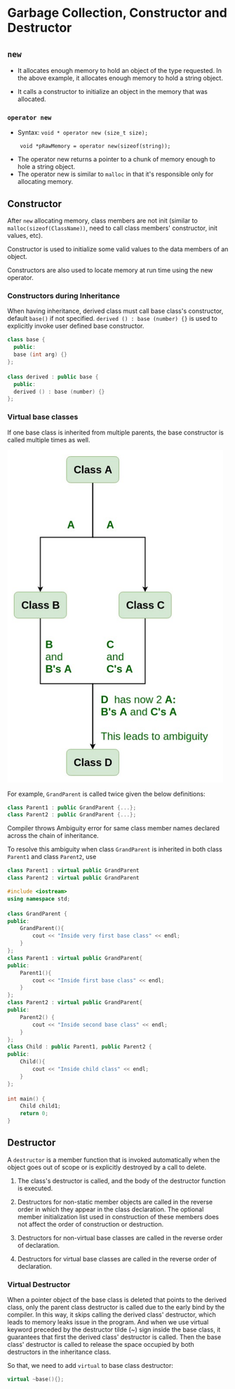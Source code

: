 # Garbage Collection, Constructor and Destructor

## `new`

* It allocates enough memory to hold an object of the type requested. In the above example, it allocates enough memory to hold a string object.
    
* It calls a constructor to initialize an object in the memory that was allocated.

### `operator new`

* Syntax: `void * operator new (size_t size);`
```
	void *pRawMemory = operator new(sizeof(string));
```

* The operator new returns a pointer to a chunk of memory enough to hole a string object.
* The operator new is similar to `malloc` in that it's responsible only for allocating memory. 

## Constructor

After `new` allocating memory, class members are not init (similar to `malloc(sizeof(ClassName))`, need to call class members' constructor, init values, etc).

Constructor is used to initialize some valid values to the data members of an object.

Constructors are also used to locate memory at run time using the new operator.

### Constructors during Inheritance

When having inheritance, derived class must call base class's constructor, default `base()` if not specified. `derived () : base (number) {}` is used to explicitly invoke user defined base constructor.
```cpp
class base {
  public:
  base (int arg) {}
};

class derived : public base {
  public:
  derived () : base (number) {}
};
```

### Virtual base classes

If one base class is inherited from multiple parents, the base constructor is called multiple times as well. 

![virtual_base_class](imgs/virtual_base_class.png "virtual_base_class")

For example, `GrandParent` is called twice given the below definitions:
```cpp
class Parent1 : public GrandParent {...};
class Parent2 : public GrandParent {...};
```

Compiler throws Ambiguity error for same class member names declared across the chain of inheritance. 

To resolve this ambiguity when class `GrandParent` is inherited in both class `Parent1` and class `Parent2`, use 
```cpp
class Parent1 : virtual public GrandParent
class Parent2 : virtual public GrandParent
```

```cpp
#include <iostream>
using namespace std;

class GrandParent {
public:
	GrandParent(){
		cout << "Inside very first base class" << endl;
	}
};
class Parent1 : virtual public GrandParent{
public:
	Parent1(){
		cout << "Inside first base class" << endl;
	}
};
class Parent2 : virtual public GrandParent{
public:
	Parent2() {
		cout << "Inside second base class" << endl;
	}
};
class Child : public Parent1, public Parent2 {
public:
	Child(){
		cout << "Inside child class" << endl;
	}
};

int main() {
	Child child1;
	return 0;
}  
```

## Destructor

A `destructor` is a member function that is invoked automatically when the object goes out of scope or is explicitly destroyed by a call to delete. 

1. The class's destructor is called, and the body of the destructor function is executed.

2. Destructors for non-static member objects are called in the reverse order in which they appear in the class declaration. The optional member initialization list used in construction of these members does not affect the order of construction or destruction.

3. Destructors for non-virtual base classes are called in the reverse order of declaration.

4. Destructors for virtual base classes are called in the reverse order of declaration.

### Virtual Destructor

When a pointer object of the base class is deleted that points to the derived class, only the parent class destructor is called due to the early bind by the compiler. 
In this way, it skips calling the derived class' destructor, which leads to memory leaks issue in the program. 
And when we use virtual keyword preceded by the destructor tilde (~) sign inside the base class, it guarantees that first the derived class' destructor is called. Then the base class' destructor is called to release the space occupied by both destructors in the inheritance class.

So that, we need to add `virtual` to base class destructor:
```cpp
virtual ~base(){};
```